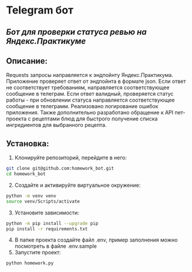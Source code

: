 # Telegram бот
## _Бот для проверки статуса ревью на Яндекс.Практикуме_

## Описание:
Requests запросы направляется к эндпойнту Яндекс.Практикума.
Приложение проверяет ответ от эндпойнта в формате json.
Если ответ не соответствует требованиям, направляется соответствующее сообщение в телеграм.
Если ответ валидный, проверяется статус работы - при обновлении статуса направляется соответствующее сообщение в телеграмм.
Реализовано логирование ошибок приложения.
Также дополнительно разработано обращение к API пет-проекта с рецептами блюд для
быстрого получение списка ингредиентов для выбранного рецепта.

## Установка:
1. Клонируйте репозиторий, перейдите в него:
```sh
git clone git@github.com:homework_bot.git
cd homework_bot
```
2. Создайте и активируйте виртуальное окружение:
```sh
python -m venv venv
source venv/Scripts/activate
```
3. Установите зависимости:
```sh
python -m pip install --upgrade pip
pip install -r requirements.txt
```
4. В папке проекта создайте файл .env, пример заполнения можно посмотреть в файле .env.sample
5. Запустите проект:
```sh
python homework.py
```
